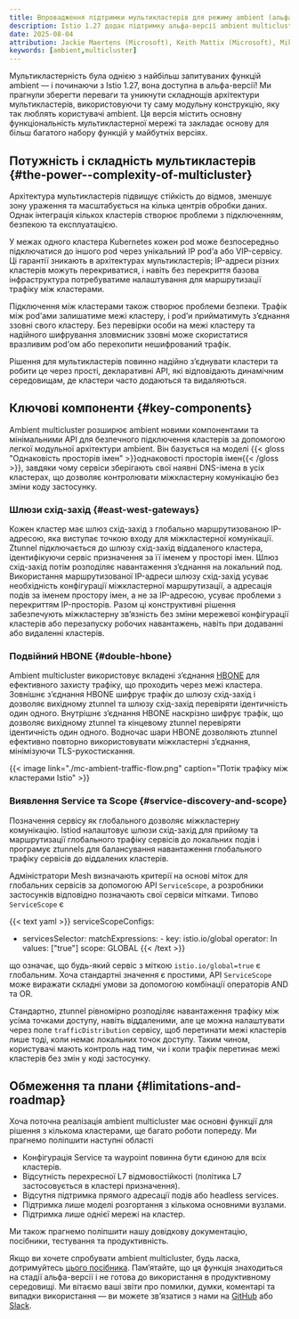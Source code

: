 ```yaml
---
title: Впровадження підтримки мультикластерів для режиму ambient (альфа)
description: Istio 1.27 додає підтримку альфа-версії ambient multicluster, розширюючи звичну легку модульну архітектуру ambient для забезпечення безпечного зʼєднання, виявлення та балансування навантаження між кластерами.
date: 2025-08-04
attribution: Jackie Maertens (Microsoft), Keith Mattix (Microsoft), Mikhail Krinkin (Microsoft), Steven Jin (Microsoft)
keywords: [ambient,multicluster]
---
```


Мультикластерність була однією з найбільш запитуваних функцій ambient — і починаючи з Istio 1.27, вона доступна в альфа-версії! Ми прагнули зберегти переваги та уникнути складнощів архітектури мультикластерів, використовуючи ту саму модульну конструкцію, яку так люблять користувачі ambient. Ця версія містить основну функціональність мультикластерної мережі та закладає основу для більш багатого набору функцій у майбутніх версіях.

## Потужність і складність мультикластерів {#the-power--complexity-of-multicluster}

Архітектура мультикластерів підвищує стійкість до відмов, зменшує зону ураження та масштабується на кілька центрів обробки даних. Однак інтеграція кількох кластерів створює проблеми з підключенням, безпекою та експлуатацією.

У межах одного кластера Kubernetes кожен pod може безпосередньо підключатися до іншого pod через унікальний IP podʼа або VIP-сервісу. Ці гарантії зникають в архітектурах мультикластерів; IP-адреси різних кластерів можуть перекриватися, і навіть без перекриття базова інфраструктура потребуватиме налаштування для маршрутизації трафіку між кластерами.

Підключення між кластерами також створює проблеми безпеки. Трафік між podʼами залишатиме межі кластеру, і podʼи прийматимуть зʼєднання ззовні свого кластеру. Без перевірки особи на межі кластеру та надійного шифрування зловмисник ззовні може скористатися вразливим podʼом або перехопити нешифрований трафік.

Рішення для мультикластерів повинно надійно зʼєднувати кластери та робити це через прості, декларативні API, які відповідають динамічним середовищам, де кластери часто додаються та видаляються.

## Ключові компоненти {#key-components}

Ambient multicluster розширює ambient новими компонентами та мінімальними API для безпечного підключення кластерів за допомогою легкої модульної архітектури ambient. Він базується на моделі {{< gloss "Однаковість просторів імен" >}}однаковості просторів імен{{< /gloss >}}, завдяки чому сервіси зберігають свої наявні DNS-імена в усіх кластерах, що дозволяє контролювати міжкластерну комунікацію без зміни коду застосунку.

### Шлюзи схід-захід {#east-west-gateways}

Кожен кластер має шлюз схід-захід з глобально маршрутизованою IP-адресою, яка виступає точкою входу для міжкластерної комунікації. Ztunnel підключається до шлюзу схід-захід віддаленого кластера, ідентифікуючи сервіс призначення за її іменем у просторі імен. Шлюз схід-захід потім розподіляє навантаження зʼєднання на локальний под. Використання маршрутизованої IP-адреси шлюзу схід-захід усуває необхідність конфігурації міжкластерної маршрутизації, а адресація подів за іменем простору імен, а не за IP-адресою, усуває проблеми з перекриттям IP-просторів. Разом ці конструктивні рішення забезпечують міжкластерну звʼязність без зміни мережевої конфігурації кластерів або перезапуску робочих навантажень, навіть при додаванні або видаленні кластерів.

### Подвійний HBONE {#double-hbone}

Ambient multicluster використовує вкладені зʼєднання [HBONE](/docs/ambient/architecture/hbone) для ефективного захисту трафіку, що проходить через межі кластера. Зовнішнє зʼєднання HBONE шифрує трафік до шлюзу схід-захід і дозволяє вихідному ztunnel та шлюзу схід-захід перевіряти ідентичність один одного. Внутрішнє зʼєднання HBONE наскрізно шифрує трафік, що дозволяє вихідному ztunnel та кінцевому ztunnel перевіряти ідентичність один одного. Водночас шари HBONE дозволяють ztunnel ефективно повторно використовувати міжкластерні зʼєднання, мінімізуючи TLS-рукостискання.

{{< image link="./mc-ambient-traffic-flow.png" caption="Потік трафіку між кластерами Istio" >}}

### Виявлення Service та Scope {#service-discovery-and-scope}

Позначення сервісу як глобального дозволяє міжкластерну комунікацію. Istiod налаштовує шлюзи схід-захід для прийому та маршрутизації глобального трафіку сервісів до локальних подів і програмує ztunnels для балансування навантаження глобального трафіку сервісів до віддалених кластерів.

Адміністратори Mesh визначають критерії на основі міток для глобальних сервісів за допомогою API `ServiceScope`, а розробники застосунків відповідно позначають свої сервіси мітками. Типово `ServiceScope` є

{{< text yaml >}}
serviceScopeConfigs:
  - servicesSelector:
      matchExpressions:
        - key: istio.io/global
          operator: In
          values: ["true"]
    scope: GLOBAL
{{< /text >}}

що означає, що будь-який сервіс з міткою `istio.io/global=true` є глобальним. Хоча стандартні значення є простими, API `ServiceScope` може виражати складні умови за допомогою комбінації операторів AND та OR.

Стандартно, ztunnel рівномірно розподіляє навантаження трафіку між усіма точками доступу, навіть віддаленими, але це можна налаштувати через поле `trafficDistribution` сервісу, щоб перетинати межі кластерів лише тоді, коли немає локальних точок доступу. Таким чином, користувачі мають контроль над тим, чи і коли трафік перетинає межі кластерів без змін у коді застосунку.

## Обмеження та плани {#limitations-and-roadmap}

Хоча поточна реалізація ambient multicluster має основні функції для рішення з кількома кластерами, ще багато роботи попереду. Ми прагнемо поліпшити наступні області

* Конфігурація Service та waypoint повинна бути єдиною для всіх кластерів.
* Відсутність перехресної L7 відмовостійкості (політика L7 застосовується в кластері призначення).
* Відсутня підтримка прямого адресації подів або headless services.
* Підтримка лише моделі розгортання з кількома основними вузлами.
* Підтримка лише однієї мережі на кластер.

Ми також прагнемо поліпшити нашу довідкову документацію, посібники, тестування та продуктивність.

Якщо ви хочете спробувати ambient multicluster, будь ласка, дотримуйтесь [цього посібника](/docs/ambient/install/multicluster). Памʼятайте, що ця функція знаходиться на стадії альфа-версії і не готова до використання в продуктивному середовищі. Ми вітаємо ваші звіти про помилки, думки, коментарі та випадки використання — ви можете звʼязатися з нами на [GitHub](https://github.com/istio/istio) або [Slack](https://istio.slack.com/).
